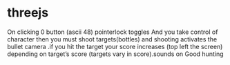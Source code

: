# threejs
On clicking 0 button (ascii 48) pointerlock toggles And you take control of character then you must shoot
targets(bottles) and shooting activates the bullet camera .if you hit the target your score
increases (top left the screen) depending on  target’s score (targets vary in score).sounds on
Good hunting
